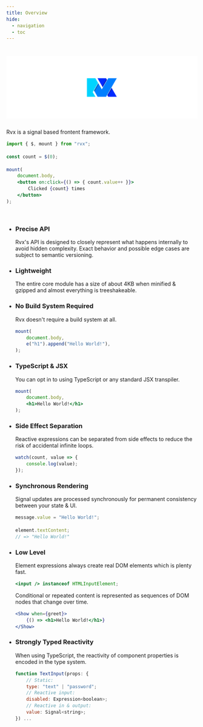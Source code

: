 ```yaml
---
title: Overview
hide:
  - navigation
  - toc
---
```


# ![rvx](./assets/banner.svg)

Rvx is a signal based frontent framework.

```jsx
import { $, mount } from "rvx";

const count = $(0);

mount(
	document.body,
	<button on:click={() => { count.value++ }}>
		Clicked {count} times
	</button>
);
```

<br>

<div class="grid cards" markdown>

- ### Precise API
	Rvx's API is designed to closely represent what happens internally to avoid hidden complexity. Exact behavior and possible edge cases are subject to semantic versioning.

- ### Lightweight
	The entire core module has a size of about 4KB when minified & gzipped and almost everything is treeshakeable.

- ### No Build System Required
	Rvx doesn't require a build system at all.
	```jsx
	mount(
		document.body,
		e("h1").append("Hello World!"),
	);
	```

- ### TypeScript & JSX
	You can opt in to using TypeScript or any standard JSX transpiler.
	```jsx
	mount(
		document.body,
		<h1>Hello World!</h1>
	);
	```

- ### Side Effect Separation
	Reactive expressions can be separated from side effects to reduce the risk of accidental infinite loops.
	```jsx
	watch(count, value => {
		console.log(value);
	});
	```

- ### Synchronous Rendering
	Signal updates are processed synchronously for permanent consistency between your state & UI.
	```jsx
	message.value = "Hello World!";

	element.textContent;
	// => "Hello World!"
	```

- ### Low Level
	Element expressions always create real DOM elements which is plenty fast.
	```jsx
	<input /> instanceof HTMLInputElement;
	```

	Conditional or repeated content is represented as sequences of DOM nodes that change over time.
	```jsx
	<Show when={greet}>
		{() => <h1>Hello World!</h1>}
	</Show>
	```

- ### Strongly Typed Reactivity
	When using TypeScript, the reactivity of component properties is encoded in the type system.
	```jsx
	function TextInput(props: {
		// Static:
		type: "text" | "password";
		// Reactive input:
		disabled: Expression<boolean>;
		// Reactive in & output:
		value: Signal<string>;
	}) ...
	```

</div>
